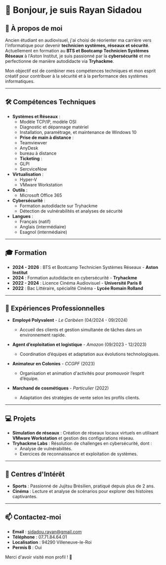 # 👋 Bonjour, je suis Rayan Sidadou

## 🌟 À propos de moi
Ancien étudiant en audiovisuel, j'ai choisi de réorienter ma carrière vers l'informatique pour devenir **technicien systèmes, réseaux et sécurité**. Actuellement en formation au **BTS et Bootcamp Technicien Systèmes Réseaux** à l'Aston Institut, je suis passionné par la **cybersécurité** et me perfectionne de manière autodidacte via **Tryhackme**. 

Mon objectif est de combiner mes compétences techniques et mon esprit créatif pour contribuer à la sécurité et à la performance des systèmes informatiques.

---

## 🛠️ Compétences Techniques
- **Systèmes et Réseaux** :
  - Modèle TCP/IP, modèle OSI
  - Diagnostic et dépannage matériel
  - Installation, paramétrage, et maintenance de Windows 10
  - **Prise de main à distance** :
  - Teamviewver
  - AnyDesk
  - bureau à distance
  - **Ticketing** :
  - GLPI
  - SercviceNow
- **Virtualisation** :
  - Hyper-V
  - VMware Workstation
- **Outils** :
  - Microsoft Office 365
- **Cybersécurité** :
  - Formation autodidacte sur Tryhackme
  - Détection de vulnérabilités et analyses de sécurité
- **Langues** :
  - Français (natif)
  - Anglais (intermédiaire)
  - Esagnol (intermédiaire)

---

## 🎓 Formation
- **2024 - 2026** : BTS et Bootcamp Technicien Systèmes Réseaux - **Aston Institut**
- **2024** : Formation autodidacte en cybersécurité - **Tryhackme**
- **2022 - 2024** : Licence Cinéma Audiovisuel - **Université Paris 8**
- **2022** : Bac Littéraire, spécialité Cinéma - **Lycée Romain Rolland**

---

## 💼 Expériences Professionnelles
- **Employé Polyvalent** - *Le Caribéen* (04/2024 - 09/2024)  
  - Accueil des clients et gestion simultanée de tâches dans un environnement rapide.

- **Agent d’exploitation et logistique** - *Amazon* (09/2023 - 12/2023)  
  - Coordination d’équipes et adaptation aux évolutions technologiques.

- **Animateur en Colonies** - *CCGPF* (2023)  
  - Organisation et animation d'activités pour promouvoir l’esprit d’équipe.

- **Marchand de cosmétiques** - *Particulier* (2022)  
  - Adaptation des stratégies de vente selon les profils clients.

---

## 💻 Projets
- **Simulation de réseaux** : Création de réseaux locaux virtuels en utilisant **VMware Workstation** et gestion des configurations réseau.
- **Tryhackme Labs** : Résolution de challenges en cybersécurité, dont :
  - Analyse de vulnérabilités.
  - Exercices de reconnaissance et exploitation de systèmes.

---

## 🎯 Centres d'Intérêt
- **Sports** : Passionné de Jujitsu Brésilien, pratiqué depuis plus de 2 ans.
- **Cinéma** : Lecture et analyse de scénarios pour explorer des histoires captivantes.

---

## 📫 Contactez-moi
- **Email** : [sidadou.rayan@gmail.com](mailto:sidadou.rayan@gmail.com)
- **Téléphone** : 07.71.84.64.01
- **Localisation** : 94290 Villeneuve-le-Roi
- **Permis B** : Oui

Merci d'avoir visité mon profil ! 🚀
